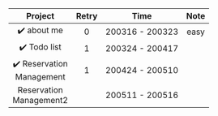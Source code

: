 |                 Project                 | Retry |      Time       | Note |
| :-------------------------------------: | :---: | :-------------: | :--: |
|             ✔️  about me              |   0   | 200316 - 200323 | easy |
|             ✔️ Todo list             |   1   | 200324 - 200417 |      |
| ✔️ Reservation <br />Management |   1   |   200424 - 200510   |      |
|Reservation <br> Management2||200511 - 200516||
